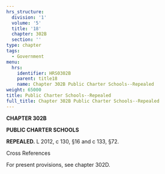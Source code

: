 ```yaml
---
hrs_structure:
  division: '1'
  volume: '5'
  title: '18'
  chapter: 302B
  section: ''
type: chapter
tags:
  - Government
menu:
  hrs:
    identifier: HRS0302B
    parent: title18
    name: Chapter 302B Public Charter Schools--Repealed
weight: 65000
title: Public Charter Schools--Repealed
full_title: Chapter 302B Public Charter Schools--Repealed
---
```

**CHAPTER 302B**

**PUBLIC CHARTER SCHOOLS**

**REPEALED.** L 2012, c 130, §16 and c 133, §72.

Cross References

For present provisions, see chapter 302D.